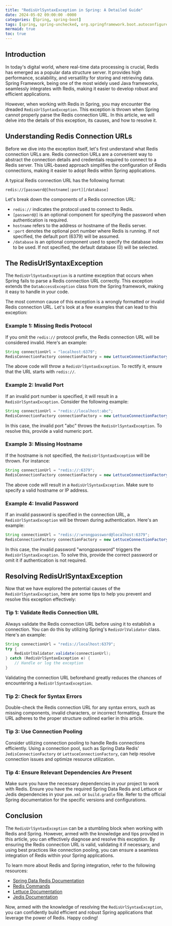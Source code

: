 ```yaml
---
title: "RedisUrlSyntaxException in Spring: A Detailed Guide"
date: 2024-05-02 09:00:00 -0000
categories: [Spring, spring-boot]
tags: [spring, spring-unchecked, org.springframework.boot.autoconfigure.data.redis]
mermaid: true
toc: true
---
```



## Introduction

In today's digital world, where real-time data processing is crucial, Redis has emerged as a popular data structure server. It provides high performance, scalability, and versatility for storing and retrieving data. Spring Framework, being one of the most widely used Java frameworks, seamlessly integrates with Redis, making it easier to develop robust and efficient applications.

However, when working with Redis in Spring, you may encounter the dreaded `RedisUrlSyntaxException`. This exception is thrown when Spring cannot properly parse the Redis connection URL. In this article, we will delve into the details of this exception, its causes, and how to resolve it.

## Understanding Redis Connection URLs

Before we dive into the exception itself, let's first understand what Redis connection URLs are. Redis connection URLs are a convenient way to abstract the connection details and credentials required to connect to a Redis server. This URL-based approach simplifies the configuration of Redis connections, making it easier to adopt Redis within Spring applications.

A typical Redis connection URL has the following format:

```
redis://[password@]hostname[:port][/database]
```

Let's break down the components of a Redis connection URL:

- `redis://` indicates the protocol used to connect to Redis.
- `[password@]` is an optional component for specifying the password when authentication is required.
- `hostname` refers to the address or hostname of the Redis server.
- `:port` denotes the optional port number where Redis is running. If not specified, the default port (6379) will be assumed.
- `/database` is an optional component used to specify the database index to be used. If not specified, the default database (0) will be selected.

## The RedisUrlSyntaxException

The `RedisUrlSyntaxException` is a runtime exception that occurs when Spring fails to parse a Redis connection URL correctly. This exception extends the `DataAccessException` class from the Spring framework, making it easy to handle in your code.

The most common cause of this exception is a wrongly formatted or invalid Redis connection URL. Let's look at a few examples that can lead to this exception:

### Example 1: Missing Redis Protocol

If you omit the `redis://` protocol prefix, the Redis connection URL will be considered invalid. Here's an example:

```java
String connectionUrl = "localhost:6379";
RedisConnectionFactory connectionFactory = new LettuceConnectionFactory(connectionUrl);
```

The above code will throw a `RedisUrlSyntaxException`. To rectify it, ensure that the URL starts with `redis://`.

### Example 2: Invalid Port

If an invalid port number is specified, it will result in a `RedisUrlSyntaxException`. Consider the following example:

```java
String connectionUrl = "redis://localhost:abc";
RedisConnectionFactory connectionFactory = new LettuceConnectionFactory(connectionUrl);
```

In this case, the invalid port "abc" throws the `RedisUrlSyntaxException`. To resolve this, provide a valid numeric port.

### Example 3: Missing Hostname

If the hostname is not specified, the `RedisUrlSyntaxException` will be thrown. For instance:

```java
String connectionUrl = "redis://:6379";
RedisConnectionFactory connectionFactory = new LettuceConnectionFactory(connectionUrl);
```

The above code will result in a `RedisUrlSyntaxException`. Make sure to specify a valid hostname or IP address.

### Example 4: Invalid Password

If an invalid password is specified in the connection URL, a `RedisUrlSyntaxException` will be thrown during authentication. Here's an example:

```java
String connectionUrl = "redis://:wrongpassword@localhost:6379";
RedisConnectionFactory connectionFactory = new LettuceConnectionFactory(connectionUrl);
```

In this case, the invalid password "wrongpassword" triggers the `RedisUrlSyntaxException`. To solve this, provide the correct password or omit it if authentication is not required.

## Resolving RedisUrlSyntaxException

Now that we have explored the potential causes of the `RedisUrlSyntaxException`, here are some tips to help you prevent and resolve this exception effectively:

### Tip 1: Validate Redis Connection URL

Always validate the Redis connection URL before using it to establish a connection. You can do this by utilizing Spring's `RedisUrlValidator` class. Here's an example:

```java
String connectionUrl = "redis://localhost:6379";
try {
    RedisUrlValidator.validate(connectionUrl);
} catch (RedisUrlSyntaxException e) {
    // Handle or log the exception
}
```

Validating the connection URL beforehand greatly reduces the chances of encountering a `RedisUrlSyntaxException`.

### Tip 2: Check for Syntax Errors

Double-check the Redis connection URL for any syntax errors, such as missing components, invalid characters, or incorrect formatting. Ensure the URL adheres to the proper structure outlined earlier in this article.

### Tip 3: Use Connection Pooling

Consider utilizing connection pooling to handle Redis connections efficiently. Using a connection pool, such as Spring Data Redis' `JedisConnectionFactory` or `LettuceConnectionFactory`, can help resolve connection issues and optimize resource utilization.

### Tip 4: Ensure Relevant Dependencies Are Present

Make sure you have the necessary dependencies in your project to work with Redis. Ensure you have the required Spring Data Redis and Lettuce or Jedis dependencies in your `pom.xml` or `build.gradle` file. Refer to the official Spring documentation for the specific versions and configurations.

## Conclusion

The `RedisUrlSyntaxException` can be a stumbling block when working with Redis and Spring. However, armed with the knowledge and tips provided in this article, you can effectively diagnose and resolve this exception. By ensuring the Redis connection URL is valid, validating it if necessary, and using best practices like connection pooling, you can ensure a seamless integration of Redis within your Spring applications.

To learn more about Redis and Spring integration, refer to the following resources:

- [Spring Data Redis Documentation](https://docs.spring.io/spring-data/redis/docs/current/reference/html/#reference)
- [Redis Commands](https://redis.io/commands)
- [Lettuce Documentation](https://lettuce.io/core/release/reference/index.html)
- [Jedis Documentation](https://javadoc.io/doc/redis.clients/jedis/latest/index.html)

Now, armed with the knowledge of resolving the `RedisUrlSyntaxException`, you can confidently build efficient and robust Spring applications that leverage the power of Redis. Happy coding!
